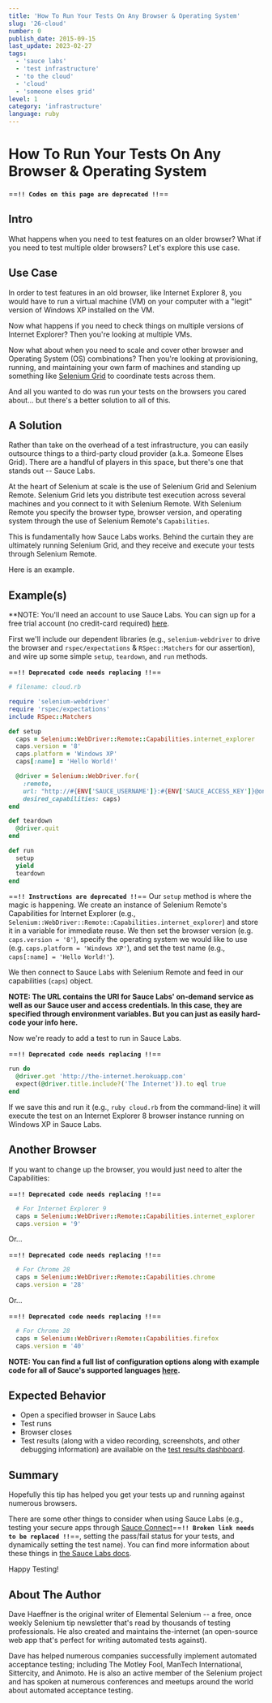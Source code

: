 ```yaml
---
title: 'How To Run Your Tests On Any Browser & Operating System'
slug: '26-cloud'
number: 0
publish_date: 2015-09-15
last_update: 2023-02-27
tags:
  - 'sauce labs'
  - 'test infrastructure'
  - 'to the cloud'
  - 'cloud'
  - 'someone elses grid'
level: 1
category: 'infrastructure'
language: ruby
---
```


# How To Run Your Tests On Any Browser & Operating System

==**`!! Codes on this page are deprecated !!`**==

## Intro

What happens when you need to test features on an older browser? What if you need to test multiple older browsers? Let's explore this use case.

## Use Case

In order to test features in an old browser, like Internet Explorer 8, you would have to run a virtual machine (VM) on your computer with a "legit" version of Windows XP installed on the VM.

Now what happens if you need to check things on multiple versions of Internet Explorer? Then you're looking at multiple VMs.

Now what about when you need to scale and cover other browser and Operating System (OS) combinations? Then you're looking at provisioning, running, and maintaining your own farm of machines and standing up something like [Selenium Grid](https://www.selenium.dev/documentation/grid/) to coordinate tests across them.

And all you wanted to do was run your tests on the browsers you cared about... but there's a better solution to all of this.

## A Solution

Rather than take on the overhead of a test infrastructure, you can easily outsource things to a third-party cloud provider (a.k.a. Someone Elses Grid). There are a handful of players in this space, but there's one that stands out -- Sauce Labs.

At the heart of Selenium at scale is the use of Selenium Grid and Selenium Remote. Selenium Grid lets you distribute test execution across several machines and you connect to it with Selenium Remote. With Selenium Remote you specify the browser type, browser version, and operating system through the use of Selenium Remote's `Capabilities`.

This is fundamentally how Sauce Labs works. Behind the curtain they are ultimately running Selenium Grid, and they receive and execute your tests through Selenium Remote.

Here is an example.

## Example(s)


**NOTE: You'll need an account to use Sauce Labs. You can sign up for a free trial account (no credit-card required) [here](https://saucelabs.com/sign-up).

First we'll include our dependent libraries (e.g., `selenium-webdriver` to drive the browser and `rspec/expectations` & `RSpec::Matchers` for our assertion), and wire up some simple `setup`, `teardown`, and `run` methods.


==**`!! Deprecated code needs replacing !!`**==
```ruby
# filename: cloud.rb

require 'selenium-webdriver'
require 'rspec/expectations'
include RSpec::Matchers

def setup
  caps = Selenium::WebDriver::Remote::Capabilities.internet_explorer
  caps.version = '8'
  caps.platform = 'Windows XP'
  caps[:name] = 'Hello World!'

  @driver = Selenium::WebDriver.for(
    :remote,
    url: "http://#{ENV['SAUCE_USERNAME']}:#{ENV['SAUCE_ACCESS_KEY']}@ondemand.saucelabs.com:80/wd/hub",
    desired_capabilities: caps)
end

def teardown
  @driver.quit
end

def run
  setup
  yield
  teardown
end
```
==**`!! Instructions are deprecated !!`**==
Our `setup` method is where the magic is happening. We create an instance of Selenium Remote's Capabilities for Internet Explorer (e.g., `Selenium::WebDriver::Remote::Capabilities.internet_explorer`) and store it in a variable for immediate reuse. We then set the browser version (e.g. `caps.version = '8'`), specify the operating system we would like to use (e.g. `caps.platform = 'Windows XP'`), and set the test name (e.g., `caps[:name] = 'Hello World!'`).

We then connect to Sauce Labs with Selenium Remote and feed in our capabilities (`caps`) object.

**NOTE: The URL contains the URI for Sauce Labs' on-demand service as well as our Sauce user and access credentials. In this case, they are specified through environment variables. But you can just as easily hard-code your info here.**

Now we're ready to add a test to run in Sauce Labs.

==**`!! Deprecated code needs replacing !!`**==
```ruby
run do
  @driver.get 'http://the-internet.herokuapp.com'
  expect(@driver.title.include?('The Internet')).to eql true
end
```

If we save this and run it (e.g., `ruby cloud.rb` from the command-line) it will execute the test on an Internet Explorer 8 browser instance running on Windows XP in Sauce Labs.

## Another Browser

If you want to change up the browser, you would just need to alter the Capabilities:

==**`!! Deprecated code needs replacing !!`**==

```ruby
  # For Internet Explorer 9
  caps = Selenium::WebDriver::Remote::Capabilities.internet_explorer
  caps.version = '9'
```

Or...

==**`!! Deprecated code needs replacing !!`**==

```ruby
  # For Chrome 28
  caps = Selenium::WebDriver::Remote::Capabilities.chrome
  caps.version = '28'
```

Or...

==**`!! Deprecated code needs replacing !!`**==

```ruby
  # For Chrome 28
  caps = Selenium::WebDriver::Remote::Capabilities.firefox
  caps.version = '40'
```

**NOTE: You can find a full list of configuration options along with example code for all of Sauce's supported languages [here](https://docs.saucelabs.com/reference/platforms-configurator/#/).**

## Expected Behavior

- Open a specified browser in Sauce Labs
- Test runs
- Browser closes
- Test results (along with a video recording, screenshots, and other debugging information) are available on the [test results dashboard](https://docs.saucelabs.com/test-results/viewing-test-results/).

## Summary

Hopefully this tip has helped you get your tests up and running against numerous browsers.

There are some other things to consider when using Sauce Labs (e.g., testing your secure apps through [Sauce Connect](https://docs.saucelabs.com/reference/sauce-connect/)==**`!! Broken link needs to be replaced !!`**==, setting the pass/fail status for your tests, and dynamically setting the test name). You can find more information about these things in [the Sauce Labs docs](https://docs.saucelabs.com/).

Happy Testing!

## About The Author

Dave Haeffner is the original writer of Elemental Selenium -- a free, once weekly Selenium tip newsletter that's read by thousands of testing professionals. He also created and maintains the-internet (an open-source web app that's perfect for writing automated tests against).

Dave has helped numerous companies successfully implement automated acceptance testing; including The Motley Fool, ManTech International, Sittercity, and Animoto. He is also an active member of the Selenium project and has spoken at numerous conferences and meetups around the world about automated acceptance testing.
